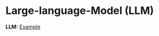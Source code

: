 # Large-language-Model (LLM)

**LLM:** [Example](https://github.com/pythonuzgit/Large-language-Model/blob/main/Build_Large_Language_Model%2C_from_Scratch.ipynb)

